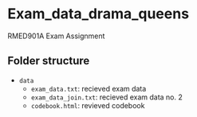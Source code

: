# Exam_data_drama_queens
RMED901A Exam Assignment


## Folder structure
* `data`
    + `exam_data.txt`: recieved exam data
    + `exam_data_join.txt`: recieved exam data no. 2
    + `codebook.html`: revieved codebook